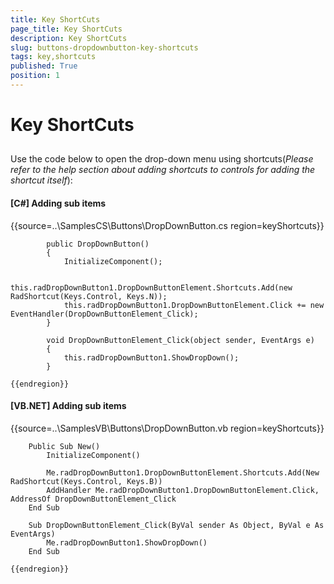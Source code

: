 ```yaml
---
title: Key ShortCuts
page_title: Key ShortCuts
description: Key ShortCuts
slug: buttons-dropdownbutton-key-shortcuts
tags: key,shortcuts
published: True
position: 1
---
```


# Key ShortCuts



## 

Use the code below to open the drop-down menu using shortcuts(*Please refer to the help section about adding shortcuts to controls for adding the shortcut itself*):

#### __[C#] Adding sub items__

{{source=..\SamplesCS\Buttons\DropDownButton.cs region=keyShortcuts}}
	
	        public DropDownButton()
	        {
	            InitializeComponent();
	
	            this.radDropDownButton1.DropDownButtonElement.Shortcuts.Add(new RadShortcut(Keys.Control, Keys.N));
	            this.radDropDownButton1.DropDownButtonElement.Click += new EventHandler(DropDownButtonElement_Click);
	        }
	
	        void DropDownButtonElement_Click(object sender, EventArgs e)
	        {
	            this.radDropDownButton1.ShowDropDown();
	        }
	
	{{endregion}}



#### __[VB.NET] Adding sub items__

{{source=..\SamplesVB\Buttons\DropDownButton.vb region=keyShortcuts}}
	
	    Public Sub New()
	        InitializeComponent()
	
	        Me.radDropDownButton1.DropDownButtonElement.Shortcuts.Add(New RadShortcut(Keys.Control, Keys.B))
	        AddHandler Me.radDropDownButton1.DropDownButtonElement.Click, AddressOf DropDownButtonElement_Click
	    End Sub
	
	    Sub DropDownButtonElement_Click(ByVal sender As Object, ByVal e As EventArgs)
	        Me.radDropDownButton1.ShowDropDown()
	    End Sub
	
	{{endregion}}




